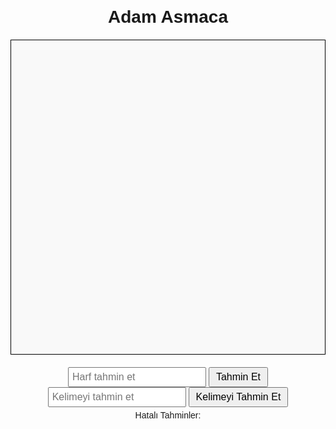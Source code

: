 <!DOCTYPE html>
<html lang="tr">
<head>
<meta charset="UTF-8">
<title>Adam Asmaca</title>
<style>
    body { font-family: Arial, sans-serif; text-align: center; margin-top: 20px; }
    #wordDisplay { font-size: 24px; letter-spacing: 2px; margin: 20px; }
    #hangmanCanvas { border: 1px solid #000; background: #f9f9f9; margin: 20px auto; display: block; }
    .hint { margin: 5px; font-style: italic; }
    input { padding: 5px; font-size: 16px; }
    button { padding: 5px 10px; font-size: 16px; }
</style>
</head>
<body>

<h1>Adam Asmaca</h1>
<canvas id="hangmanCanvas" width="200" height="200"></canvas>

<div id="wordDisplay"></div>

<div>
    <input type="text" id="letterInput" maxlength="1" placeholder="Harf tahmin et">
    <button onclick="guessLetter()">Tahmin Et</button>
</div>

<div>
    <input type="text" id="wordInput" placeholder="Kelimeyi tahmin et">
    <button onclick="guessWord()">Kelimeyi Tahmin Et</button>
</div>

<div class="hint" id="hint1"></div>
<div class="hint" id="hint2"></div>

<div>Hatalı Tahminler: <span id="wrongLetters"></span></div>

<script>
// Örnek 50 kelime (Bunu 1000'e kadar kolayca genişletebilirsin)
const words = [
    {word: "elma", hints: ["Bir meyve", "Kırmızı veya yeşil olabilir"]},
    {word: "araba", hints: ["Taşıma aracı", "Dört tekerlekli"]},
    {word: "bilgisayar", hints: ["Elektronik cihaz", "Kod yazmak için kullanılır"]},
    {word: "deniz", hints: ["Büyük su kütlesi", "Dalgalar vardır"]},
    {word: "kalem", hints: ["Yazı aracı", "Mürekkepli olabilir"]},
    {word: "telefon", hints: ["İletişim aracı", "Akıllı veya klasik olabilir"]},
    {word: "köpek", hints: ["Evcil hayvan", "Sadık bir dost"]},
    {word: "dağ", hints: ["Yüksek yer", "Tırmanılabilir"]},
    {word: "gitar", hints: ["Müzik aleti", "Altı teli vardır"]},
    {word: "kitap", hints: ["Okuma materyali", "Sayfaları vardır"]},
    {word: "uçak", hints: ["Havada uçar", "Motorları vardır"]},
    {word: "şehir", hints: ["İnsanlar yaşar", "Evler ve binalar vardır"]},
    {word: "kedi", hints: ["Evcil hayvan", "Tüyleri vardır"]},
    {word: "müzik", hints: ["Ruhun gıdası", "Dinlenir"]},
    {word: "masa", hints: ["Üzerinde çalışılır", "Dört ayağı vardır"]},
    {word: "sandalye", hints: ["Oturmak için", "Dört ayağı vardır"]},
    {word: "çanta", hints: ["Eşyaları taşımak için", "Omuzda taşınır"]},
    {word: "bardak", hints: ["İçmek için", "Genellikle camdan yapılır"]},
    {word: "şemsiye", hints: ["Yağmurdan korur", "Açılır kapanır"]},
    {word: "gözlük", hints: ["Görmeyi kolaylaştırır", "Camlı bir aksesuar"]},
    {word: "bilezik", hints: ["Takı", "Bileğe takılır"]},
    {word: "saat", hints: ["Zamanı gösterir", "Kol saatleri vardır"]},
    {word: "balık", hints: ["Suda yaşar", "Yüzgeçleri vardır"]},
    {word: "çorap", hints: ["Ayağa giyilir", "Genellikle pamuktan"]},
    {word: "ayakkabı", hints: ["Ayağı korur", "Dışarıda giyilir"]},
    {word: "eldiven", hints: ["Eller için", "Soğuktan korur"]},
    {word: "araba", hints: ["Motorlu taşıt", "Yolda gider"]},
    {word: "tren", hints: ["Raylarda gider", "Vagonları vardır"]},
    {word: "otobüs", hints: ["Toplu taşıma", "Yolcular taşır"]},
    {word: "deniz", hints: ["Büyük su kütlesi", "Tuzludur"]},
    {word: "güneş", hints: ["Gökyüzünde parlar", "Isı ve ışık verir"]},
    {word: "ay", hints: ["Gece gökyüzü", "Dünya etrafında döner"]},
    {word: "yıldız", hints: ["Gökyüzünde parlar", "Gece görünür"]},
    {word: "el", hints: ["Kavramak için", "Beş parmağı vardır"]},
    {word: "ayak", hints: ["Yürümek için", "İki tane vardır"]},
    {word: "kulak", hints: ["Duyma organı", "İki tane vardır"]},
    {word: "burun", hints: ["Koklamak için", "Ortada yer alır"]},
    {word: "göz", hints: ["Görme organı", "İki tane vardır"]},
    {word: "diş", hints: ["Yemekleri çiğnemek için", "Ağızda bulunur"]},
    {word: "dil", hints: ["Konuşmak için", "Ağızda bulunur"]},
    {word: "saç", hints: ["Başta çıkar", "Uzun veya kısa olabilir"]},
    {word: "çocuk", hints: ["Küçük insan", "Oyun oynamayı sever"]},
    {word: "yetişkin", hints: ["Büyümüş insan", "Sorumlulukları vardır"]},
    {word: "öğretmen", hints: ["Bilgi verir", "Sınıfta çalışır"]},
    {word: "öğrenci", hints: ["Bilgi öğrenir", "Sınıfta oturur"]},
    {word: "spor", hints: ["Fiziksel aktivite", "Sağlık için iyi"]},
    {word: "futbol", hints: ["Top ile oynanır", "İki takım vardır"]},
    {word: "basketbol", hints: ["Potaya atılır", "Top ile oynanır"]},
    {word: "yüzme", hints: ["Suda yapılan spor", "Havuzda veya denizde"]},
    {word: "koşu", hints: ["Hareketli spor", "Ayakları kullanılır"]},
    {word: "dağcılık", hints: ["Dağa tırmanma", "Zorlu bir spor"]},
];

let selected = words[Math.floor(Math.random()*words.length)];
let guessedLetters = [];
let wrongLetters = [];
let mistakes = 0;
const maxMistakes = 6;

document.getElementById("hint1").innerText = "İpucu 1: " + selected.hints[0];
document.getElementById("hint2").innerText = "İpucu 2: " + selected.hints[1];

function displayWord() {
    let display = "";
    for (let char of selected.word) {
        if (guessedLetters.includes(char)) {
            display += char + " ";
        } else {
            display += "_ ";
        }
    }
    document.getElementById("wordDisplay").innerText = display.trim();
}

function drawHangman() {
    const canvas = document.getElementById("hangmanCanvas");
    const ctx = canvas.getContext("2d");
    ctx.clearRect(0,0,canvas.width,canvas.height);

    // Direk
    ctx.beginPath();
    ctx.moveTo(10,190);
    ctx.lineTo(190,190);
    ctx.moveTo(50,190);
    ctx.lineTo(50,10);
    ctx.lineTo(150,10);
    ctx.lineTo(150,30);
    ctx.stroke();

    // Adam
    if (mistakes > 0) { ctx.beginPath(); ctx.arc(150,40,10,0,Math.PI*2); ctx.stroke(); } // kafa
    if (mistakes > 1) { ctx.beginPath(); ctx.moveTo(150,50); ctx.lineTo(150,100); ctx.stroke(); } // gövde
    if (mistakes > 2) { ctx.beginPath(); ctx.moveTo(150,60); ctx.lineTo(130,80); ctx.stroke(); } // sol kol
    if (mistakes > 3) { ctx.beginPath(); ctx.moveTo(150,60); ctx.lineTo(170,80); ctx.stroke(); } // sağ kol
    if (mistakes > 4) { ctx.beginPath(); ctx.moveTo(150,100); ctx.lineTo(130,130); ctx.stroke(); } // sol bacak
    if (mistakes > 5) { ctx.beginPath(); ctx.moveTo(150,100); ctx.lineTo(170,130); ctx.stroke(); } // sağ bacak
}

function guessLetter() {
    const input = document.getElementById("letterInput");
    const letter = input.value.toLowerCase();
    input.value = "";
    if (!letter || guessedLetters.includes(letter) || wrongLetters.includes(letter)) return;

    if (selected.word.includes(letter)) {
        guessedLetters.push(letter);
    } else {
        mistakes++;
        wrongLetters.push(letter);
        document.getElementById("wrongLetters").innerText = wrongLetters.join(", ");
    }
    drawHangman();
    displayWord();
    checkGameOver();
}

function guessWord() {
    const input = document.getElementById("wordInput");
    const wordGuess = input.value.toLowerCase();
    input.value = "";
    if (wordGuess === selected.word) {
        guessedLetters = [...new Set(selected.word.split(""))];
    } else {
        mistakes++;
    }
    drawHangman();
    displayWord();
    checkGameOver();
}

function checkGameOver() {
    if (!document.getElementById("wordDisplay").innerText.includes("_")) {
        alert("Tebrikler! Kazandınız 🎉");
        location.reload();
    } else if (mistakes >= maxMistakes) {
        alert("Kaybettiniz! Kelime: " + selected.word);
        location.reload();
    }
}

// Başlangıç
displayWord();
drawHangman();
</script>

</body>
</html>
